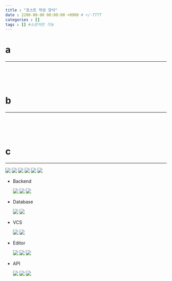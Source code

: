 ```yaml
---
title : "포스트 작성 양식"
date : 2200-00-00 00:00:00 +0900 # +/-TTTT
categories : []
tags : [] #소문자만 가능
---
```


# **a**
---



<br><br><br>

# **b**
---



<br><br><br>

# **c**
---




<img src="https://img.shields.io/badge/HTML-red?style=flat&logo=html5&logoColor=white"/>
<img src="https://img.shields.io/badge/CSS-blue?style=flat&logo=css3&logoColor=white"/>
<img src="https://img.shields.io/badge/JavaScript-yellow?style=flat&logo=JavaScript&logoColor=white"/>
<img src="https://img.shields.io/badge/jQuery-blue?style=flat&logo=jquery&logoColor=black"/>
<img src="https://img.shields.io/badge/Bootstrap-purple?style=flat&logo=Bootstrap&logoColor=white"/>
<img src="https://img.shields.io/badge/Java-blue?style=flat&logo=Java&logoColor=white"/>

- <div>Backend </div>
&nbsp;&nbsp;&nbsp;&nbsp;&nbsp;
<img src="https://img.shields.io/badge/Python-blue?style=flat&logo=python&logoColor=white"/>
<img src="https://img.shields.io/badge/Django-darkgreen?style=flat&logo=Django&logoColor=white"/>
<img src="https://img.shields.io/badge/Springboot-green?style=flat&logo=Springboot&logoColor=white"/>

- <div>Database </div>
&nbsp;&nbsp;&nbsp;&nbsp;&nbsp;
<img src="https://img.shields.io/badge/Mysql-blue?style=flat&logo=Mysql&logoColor=white"/>
<img src="https://img.shields.io/badge/Excel-darkgreen?style=flat&logo=microsoftExcel&logoColor=white"/>

- <div>VCS</div>
&nbsp;&nbsp;&nbsp;&nbsp;&nbsp;
<img src="https://img.shields.io/badge/Git-orange?style=flat&logo=git&logoColor=white"/>
<img src="https://img.shields.io/badge/github-black?style=flat&logo=github&logoColor=white"/>

- <div>Editor </div>
&nbsp;&nbsp;&nbsp;&nbsp;&nbsp;
<img src="https://img.shields.io/badge/VS Code-blue?style=flat&logo=visual studio&logoColor=white"/>
<img src="https://img.shields.io/badge/Jupyter Notebook-orange?style=flat&logo=jupyter notebook&logoColor=white"/>
<img src="https://img.shields.io/badge/IntelliJ IDEA-hotpink?style=flat&logo=intellij idea&logoColor=white"/>

- <div>API </div>
&nbsp;&nbsp;&nbsp;&nbsp;&nbsp;
<img src="https://img.shields.io/badge/The Movie Database-lightgreen?style=flat&logo=The Movie Database&logoColor=white"/>
<img src="https://img.shields.io/badge/Naver-lightgreene?style=flat&logo=naver&logoColor=white"/>
<img src="https://img.shields.io/badge/kakao-yellow?style=flat&logo=kakaotalk&logoColor=black"/>

